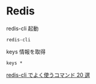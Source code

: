 # Redis

redis-cli 起動

```
redis-cli
```

keys 情報を取得

```
keys *
```

[redis-cli でよく使うコマンド 20 選](https://qiita.com/hatsu/items/a52817364160e0b6bb60)
